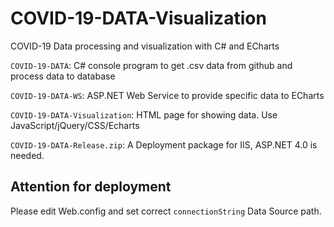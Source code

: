 # COVID-19-DATA-Visualization
COVID-19 Data processing and visualization with C# and ECharts

`COVID-19-DATA`: C# console program to get .csv data from github and process data to database

`COVID-19-DATA-WS`: ASP.NET Web Service to provide specific data to ECharts

`COVID-19-DATA-Visualization`: HTML page for showing data. Use JavaScript/jQuery/CSS/Echarts

`COVID-19-DATA-Release.zip`: A Deployment package for IIS, ASP.NET 4.0 is needed.

## Attention for deployment

Please edit Web.config and set correct `connectionString` Data Source path.